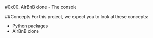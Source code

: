 #0x00. AirBnB clone - The console

##Concepts
For this project, we expect you to look at these concepts:
* Python packages
* AirBnB clone

